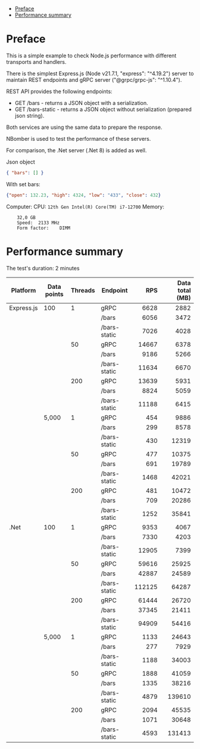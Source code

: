 <!-- TOC -->
* [Preface](#preface)
* [Performance summary](#performance-summary)
<!-- TOC -->

# Preface
This is a simple example to check Node.js performance with different transports and handlers.

There is the simplest Express.js (Node v21.7.1, "express": "^4.19.2") server to maintain REST endpoints and gRPC server ("@grpc/grpc-js": "^1.10.4").

REST API provides the following endpoints:
- GET /bars - returns a JSON object with a serialization.
- GET /bars-static - returns a JSON object without serialization (prepared json string).

Both services are using the same data to prepare the response.

NBomber is used to test the performance of these servers.

For comparison, the .Net server (.Net 8) is added as well.

Json object
```json
{ "bars": [] }
```
With set bars: 
```json
{"open": 132.23, "high": 4324, "low": "433", "close": 432}
```

Computer:
CPU: `12th Gen Intel(R) Core(TM) i7-12700`
Memory:
```
	32,0 GB
	Speed:	2133 MHz
	Form factor:	DIMM
```

# Performance summary
The test's duration: 2 minutes

| Platform   | Data points | Threads  | Endpoint     |     RPS |  Data total (MB) |
|------------|-------------|----------|--------------|--------:|-----------------:|
| Express.js | 100         | 1        | gRPC         |    6628 |             2882 |
|            |             |          | /bars        |    6056 |             3472 |
|            |             |          | /bars-static |    7026 |             4028 |
|            |             | 50       | gRPC         |   14667 |             6378 |
|            |             |          | /bars        |    9186 |             5266 |
|            |             |          | /bars-static |   11634 |             6670 |
|            |             | 200      | gRPC         |   13639 |             5931 |
|            |             |          | /bars        |    8824 |             5059 |
|            |             |          | /bars-static |   11188 |             6415 |
|            | 5,000       | 1        | gRPC         |     454 |             9886 |
|            |             |          | /bars        |     299 |             8578 |
|            |             |          | /bars-static |     430 |            12319 |
|            |             | 50       | gRPC         |     477 |            10375 |
|            |             |          | /bars        |     691 |            19789 |
|            |             |          | /bars-static |    1468 |            42021 |
|            |             | 200      | gRPC         |     481 |            10472 |
|            |             |          | /bars        |     709 |            20286 |
|            |             |          | /bars-static |    1252 |            35841 |
| .Net       | 100         | 1        | gRPC         |    9353 |             4067 |
|            |             |          | /bars        |    7330 |             4203 |
|            |             |          | /bars-static |   12905 |             7399 |
|            |             | 50       | gRPC         |   59616 |            25925 |
|            |             |          | /bars        |   42887 |            24589 |
|            |             |          | /bars-static |  112125 |            64287 |
|            |             | 200      | gRPC         |   61444 |            26720 |
|            |             |          | /bars        |   37345 |            21411 |
|            |             |          | /bars-static |   94909 |            54416 |
|            | 5,000       | 1        | gRPC         |    1133 |            24643 |
|            |             |          | /bars        |     277 |             7929 |
|            |             |          | /bars-static |    1188 |            34003 |
|            |             | 50       | gRPC         |    1888 |            41059 |
|            |             |          | /bars        |    1335 |            38216 |
|            |             |          | /bars-static |    4879 |           139610 |
|            |             | 200      | gRPC         |    2094 |            45535 |
|            |             |          | /bars        |    1071 |            30648 |
|            |             |          | /bars-static |    4593 |           131413 |
